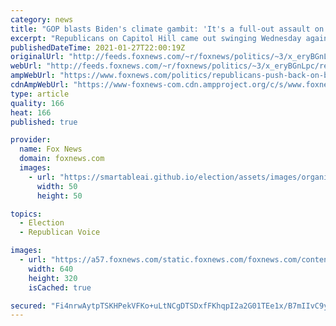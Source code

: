```yaml
---
category: news
title: "GOP blasts Biden's climate gambit: 'It's a full-out assault on the oil and gas industry'"
excerpt: "Republicans on Capitol Hill came out swinging Wednesday against President Biden's latest energy policies, claiming his efforts to combat the climate crisis are killing American jobs."
publishedDateTime: 2021-01-27T22:00:19Z
originalUrl: "http://feeds.foxnews.com/~r/foxnews/politics/~3/x_eryBGnLpc/republicans-push-back-on-bidens-new-energy-policies-warn-of-job-losses"
webUrl: "http://feeds.foxnews.com/~r/foxnews/politics/~3/x_eryBGnLpc/republicans-push-back-on-bidens-new-energy-policies-warn-of-job-losses"
ampWebUrl: "https://www.foxnews.com/politics/republicans-push-back-on-bidens-new-energy-policies-warn-of-job-losses.amp"
cdnAmpWebUrl: "https://www-foxnews-com.cdn.ampproject.org/c/s/www.foxnews.com/politics/republicans-push-back-on-bidens-new-energy-policies-warn-of-job-losses.amp"
type: article
quality: 166
heat: 166
published: true

provider:
  name: Fox News
  domain: foxnews.com
  images:
    - url: "https://smartableai.github.io/election/assets/images/organizations/foxnews.com-50x50.jpg"
      width: 50
      height: 50

topics:
  - Election
  - Republican Voice

images:
  - url: "https://a57.foxnews.com/static.foxnews.com/foxnews.com/content/uploads/2020/11/640/320/August-Pfluger-FOX.jpg?ve=1&tl=1"
    width: 640
    height: 320
    isCached: true

secured: "Fi4nrwAytpTSKHPekVFKo+uLtNCgDTSDxfFKhqpI2a2G01TEe1x/B7mIIvC9y0OKa5iX7WZO79NZK8s2dX+Dc0vqIHh0Qe1qDylD5V2jTkaJvcVKxYjscF2OHA2PO/RfQCp+jt6BPAcvu7chckW7noOCPBpfn+pnAPMkLrw7UZTCGF82PEcEn+vCYJcXXHdCB4uwjh0KbB4tc8dZwdnlbUEOvwyE6GiTG9tLM1vMR3DuueindHCO6Zz2EhIs0i7brA85G9uhCOawJ9NOZ4R2kcfDh/h24hcIavRmoRPe1ad1f4pFOr5xXLZ5Whc6ZGbnRIYLtL1g23rSYPdAJINiH/PGaskwhzkWVNwCBDwGP50=;SpaF7lyc5mZSuYqU9n7GXg=="
---
```


